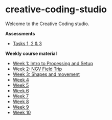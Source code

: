 # creative-coding-studio
Welcome to the Creative Coding studio.

**Assessments**
  - [Tasks 1, 2 & 3](https://github.com/melaniehuang/creative-coding-studio/blob/master/course-material/assignments.md)
  
**Weekly course material**
  - [Week 1: Intro to Processing and Setup](https://github.com/melaniehuang/creative-coding-studio/blob/master/course-material/week-01.md)
  - [Week 2: NGV Field Trip](https://github.com/melaniehuang/creative-coding-studio/blob/master/course-material/week-02.md)
  - [Week 3: Shapes and movement](https://github.com/melaniehuang/creative-coding-studio/blob/master/course-material/week-03.md)
  - [Week 4](https://github.com/melaniehuang/creative-coding-studio/blob/master/course-material/week-04.md)
  - [Week 5](https://github.com/melaniehuang/creative-coding-studio/blob/master/course-material/week-05.md)
  - [Week 6](https://github.com/melaniehuang/creative-coding-studio/blob/master/course-material/week-06.md)
  - [Week 7](https://github.com/melaniehuang/creative-coding-studio/blob/master/course-material/week-07.md)
  - [Week 8](https://github.com/melaniehuang/creative-coding-studio/blob/master/course-material/week-08.md)
  - [Week 9](https://github.com/melaniehuang/creative-coding-studio/blob/master/course-material/week-09.md)
  - [Week 10](https://github.com/melaniehuang/creative-coding-studio/blob/master/course-material/week-10.md)
